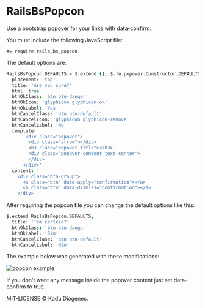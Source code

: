 # RailsBsPopcon

Use a bootstrap popover for your links with data-confirm:

You must include the following JavaScript file:

`#= require rails_bs_popcon`

The default options are:

```coffeescript
RailsBsPopcon.DEFAULTS = $.extend {}, $.fn.popover.Constructor.DEFAULTS,
  placement: 'top'
  title: 'Are you sure?'
  html: true
  btnOkClass: 'btn btn-danger'
  btnOkIcon: 'glyphicon glyphicon-ok'
  btnOkLabel: 'Yes'
  btnCancelClass: 'btn btn-default'
  btnCancelIcon: 'glyphicon glyphicon-remove'
  btnCancelLabel: 'No'
  template:
      '<div class="popover">
        <div class="arrow"></div>
        <h3 class="popover-title"></h3>
        <div class="popover-content text-center">
        </div>
      </div>'
  content: '
    <div class="btn-group">
      <a class="btn" data-apply="confirmation"></a>
      <a class="btn" data-dismiss="confirmation"></a>
    </div>'
```

After requiring the popcon file you can change the default options like this:

```coffeescript
$.extend RailsBsPopcon.DEFAULTS,
  title: 'Tem certeza?'
  btnOkClass: 'btn btn-danger'
  btnOkLabel: 'Sim'
  btnCancelClass: 'btn btn-default'
  btnCancelLabel: 'Não'
```

The example below was generated with these modifications:

![popcon example](https://dl.dropboxusercontent.com/u/1282318/github/rails_bs_popcorn.png "RailsBsPopcon example.")

If you don't want any message inside the popover content just set data-confirm to true.

MIT-LICENSE &copy; Kadu Diógenes.